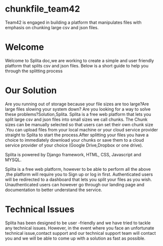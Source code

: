 # chunkfile_team42
Team42 is engaged in building a platform that manipulates files with emphasis on chunking large csv and json files.

# Welcome

Welcome to Splita doc,we are working to create a simple and user friendly platform that splits csv and json files. Below is a short guide to help you through the splitting process

# Our Solution

Are you running out of storage because your file sizes are too large?Are large files slowing your system  down? Are you looking for a way to solve these problems?Solution,Splita. Splita is a free web platform that lets you split large csv and json files into small sizes we call chunks. The Chunk sizes can be manually selected so that users can set their own chunk size .You can upload files from your local machine or your cloud service provider straight to Splita to start the process.After splitting your files you have a choice to immediately download your chunks or save them to a cloud service provider of your choice (Google Drive,Dropbox or one drive).

Splita is powered by Django framework, HTML, CSS, Javascript and MYSQL. 

Splita is a free web platform, however  to be able to perform all the above ,the platform will require you to Sign up or log in first. Authenticated users will be redirected to a dashboard that lets you split your files as you wish. Unauthenticated users can however go through our landing page and documentation to better understand  the service. 

# Technical Issues

Splita has been designed to be user -friendly and we have tried to tackle any technical issues. However, in the event where you face an unfortunate technical issue,contact support and our technical support team will contact you and we will be able to come up with a solution as fast as possible. 

